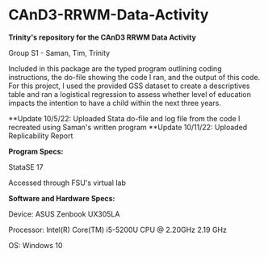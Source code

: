 # CAnD3-RRWM-Data-Activity

<strong> Trinity's repository for the CAnD3 RRWM Data Activity </strong>

Group S1 - Saman, Tim, Trinity

Included in this package are the typed program outlining coding instructions, the do-file showing the code I ran, and the output of this code.
For this project, I used the provided GSS dataset to create a descriptives table and ran a logistical regression to assess whether level of education impacts the intention to have a child within the next three years.

**Update 10/5/22: Uploaded Stata do-file and log file from the code I recreated using Saman's written program
**Update 10/11/22: Uploaded Replicability Report

<strong> Program Specs: </strong>

StataSE 17

Accessed through FSU's virtual lab

<strong> Software and Hardware Specs: </strong>

Device: ASUS Zenbook UX305LA

Processor: Intel(R) Core(TM) i5-5200U CPU @ 2.20GHz   2.19 GHz

OS: Windows 10
